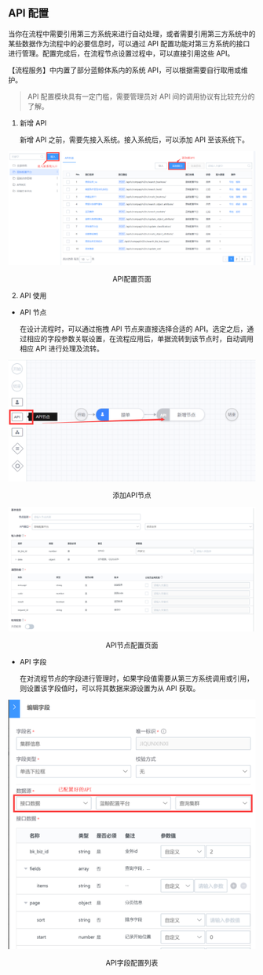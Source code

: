 ## API 配置

当你在流程中需要引用第三方系统来进行自动处理，或者需要引用第三方系统中的某些数据作为流程中的必要信息时，可以通过 API 配置功能对第三方系统的接口进行管理。配置完成后，在流程节点设置过程中，可以直接引用这些 API。

【流程服务】中内置了部分蓝鲸体系内的系统 API，可以根据需要自行取用或维护。

> API 配置模块具有一定门槛，需要管理员对 API 间的调用协议有比较充分的了解。

1.  新增 API

    新增 API 之前，需要先接入系统。接入系统后，可以添加 API 至该系统下。

![](../../media/0ed24fa03b474f5ff8e2097d603d1f87.png)

<center>API配置页面</center>

2.  API 使用

-   API 节点

    在设计流程时，可以通过拖拽 API 节点来直接选择合适的 API。选定之后，通过相应的字段参数关联设置，在流程应用后，单据流转到该节点时，自动调用相应 API 进行处理及流转。

![](../../media/3e08ccb50a7441c31ec0df21ddf126c6.png)

<center>添加API节点</center>

![](../../media/4f931854826571c93ce5b2191aedfc9d.png)

<center>API节点配置页面</center>

-   API 字段

    在对流程节点的字段进行管理时，如果字段值需要从第三方系统调用或引用，则设置该字段值时，可以将其数据来源设置为从 API 获取。

![](../../media/0a64e0058fb9d9bb4d6d8379f8d05af0.png)

<center>API字段配置列表</center>
